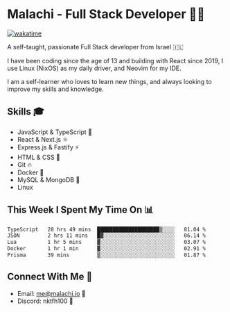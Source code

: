 # Malachi - Full Stack Developer 🚀🔥
[![wakatime](https://wakatime.com/badge/user/112ec769-e669-4b78-a46f-cf4343930741.svg)](https://wakatime.com/@112ec769-e669-4b78-a46f-cf4343930741)

A self-taught, passionate Full Stack developer from Israel 🇮🇱

I have been coding since the age of 13 and building with React since 2019, I use Linux (NixOS) as my daily driver, and Neovim for my IDE.

I am a self-learner who loves to learn new things, and always looking to improve my skills and knowledge.

## Skills 🎓
- JavaScript & TypeScript 💎
- React & Next.js ⚛️
- Express.js & Fastify ⚡️
- HTML & CSS 🎨
- Git 🔥
- Docker 🐳
- MySQL & MongoDB 💾
- Linux

## This Week I Spent My Time On 📊
<!--START_SECTION:waka-->

```txt
TypeScript   28 hrs 49 mins  ████████████████████▒░░░░   81.04 %
JSON         2 hrs 11 mins   █▓░░░░░░░░░░░░░░░░░░░░░░░   06.14 %
Lua          1 hr 5 mins     ▓░░░░░░░░░░░░░░░░░░░░░░░░   03.07 %
Docker       1 hr 1 min      ▓░░░░░░░░░░░░░░░░░░░░░░░░   02.91 %
Prisma       39 mins         ▒░░░░░░░░░░░░░░░░░░░░░░░░   01.87 %
```

<!--END_SECTION:waka-->


## Connect With Me 📱
- Email: me@malachi.io 📧
- Discord: nktfh100 👾

